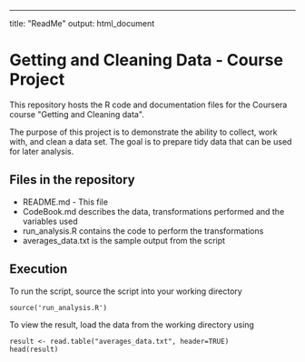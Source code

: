 ---
title: "ReadMe"
output: html_document

# Getting and Cleaning Data - Course Project
This repository hosts the R code and documentation files for the Coursera course  "Getting and Cleaning data".

The purpose of this project is to demonstrate the ability to collect, work with, and clean a data set. The goal is to prepare tidy data that can be used for later analysis. 


## Files in the repository

* README.md - This file
* CodeBook.md describes the data, transformations performed and the variables used 
* run_analysis.R contains the code to perform the transformations
* averages_data.txt is the sample output from the script


## Execution
To run the script, source the script into your working directory  
```
source('run_analysis.R')
```

To view the result, load the data from the working directory using
```
result <- read.table("averages_data.txt", header=TRUE)
head(result)
```

